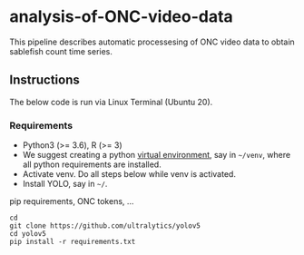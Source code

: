 # analysis-of-ONC-video-data
This pipeline describes automatic processesing of ONC video data to obtain sablefish count time series.  

## Instructions
The below code is run via Linux Terminal (Ubuntu 20).



### Requirements
- Python3 (>= 3.6), R (>= 3)
- We suggest creating a python [virtual environment](https://packaging.python.org/guides/installing-using-pip-and-virtual-environments/), say in `~/venv`, where all python requirements are installed.  
- Activate venv. Do all steps below while venv is activated.
- Install YOLO, say in `~/`.

pip requirements, ONC tokens, ...

```
cd
git clone https://github.com/ultralytics/yolov5
cd yolov5
pip install -r requirements.txt

```

